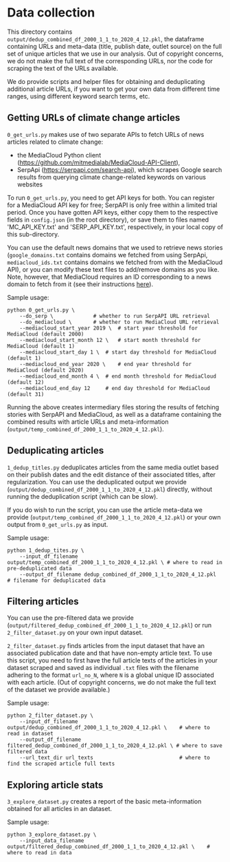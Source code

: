 # Data collection

This directory contains `output/dedup_combined_df_2000_1_1_to_2020_4_12.pkl`, the dataframe containing URLs and meta-data (title, publish date, outlet source) on the full set of unique articles that we use in our analysis. Out of copyright concerns, we do not make the full text of the corresponding URLs, nor the code for scraping the text of the URLs available. 

We do provide scripts and helper files for obtaining and deduplicating additional article URLs, if you want to get your own data from different time ranges, using different keyword search terms, etc. 

## Getting URLs of climate change articles

`0_get_urls.py` makes use of two separate APIs to fetch URLs of news articles related to climate change:
* the MediaCloud Python client (https://github.com/mitmedialab/MediaCloud-API-Client), 
* SerpApi (https://serpapi.com/search-api), which scrapes Google search results from querying climate change-related keywords on various websites

To run `0_get_urls.py`, you need to get API keys for both. You can register for a MediaCloud API key for free; SerpAPI is only free within a limited trial period. Once you have gotten API keys, either copy them to the respective fields in `config.json` (in the root directory), or save them to files named 'MC_API_KEY.txt' and 'SERP_API_KEY.txt', respectively, in your local copy of this sub-directory.

You can use the default news domains that we used to retrieve news stories (`google_domains.txt` contains domains we fetched from using SerpApi, `mediacloud_ids.txt` contains domains we fetched from with the MediaCloud API), or you can modify these text files to add/remove domains as you like. Note, however, that MediaCloud requires an ID corresponding to a news domain to fetch from it (see their instructions [here](https://github.com/berkmancenter/mediacloud/blob/master/doc/api_2_0_spec/api_2_0_spec.md#grab-all-stories-in-the-new-york-times-during-october-2012)).

Sample usage:

```
python 0_get_urls.py \
	--do_serp \ 			# whether to run SerpAPI URL retrieval
	--do_mediacloud \		# whether to run MediaCloud URL retrieval
	--mediacloud_start_year 2019 \ 	# start year threshold for MediaCloud (default 2000)
	--mediacloud_start_month 12 \	# start month threshold for MediaCloud (default 1)
	--mediacloud_start_day 1 \	# start day threshold for MediaCloud (default 1)
	--mediacloud_end_year 2020 \	# end year threshold for MediaCloud (default 2020)
	--mediacloud_end_month 4 \	# end month threshold for MediaCloud (default 12)
	--mediacloud_end_day 12		# end day threshold for MediaCloud (default 31)
```

Running the above creates intermediary files storing the results of fetching stories with SerpAPI and MediaCloud, as well as a dataframe containing the combined results with article URLs and meta-information (`output/temp_combined_df_2000_1_1_to_2020_4_12.pkl`).

## Deduplicating articles

`1_dedup_titles.py` deduplicates articles from the same media outlet based on their publish dates and the edit distance of their associated titles, after regularization. You can use the deduplicated output we provide (`output/dedup_combined_df_2000_1_1_to_2020_4_12.pkl`) directly, without running the deduplication script (which can be slow). 

If you do wish to run the script, you can use the article meta-data we provide (`output/temp_combined_df_2000_1_1_to_2020_4_12.pkl`) or your own output from `0_get_urls.py` as input. 

Sample usage:
```
python 1_dedup_tites.py \
	--input_df_filename output/temp_combined_df_2000_1_1_to_2020_4_12.pkl \	# where to read in pre-deduplicated data
	--output_df_filename dedup_combined_df_2000_1_1_to_2020_4_12.pkl	# filename for deduplicated data
```

## Filtering articles

You can use the pre-filtered data we provide (`output/filtered_dedup_combined_df_2000_1_1_to_2020_4_12.pkl`) or run `2_filter_dataset.py` on your own input dataset.

`2_filter_dataset.py` finds articles from the input dataset that have an associated publication date and that have non-empty article text. To use this script, you need to first have the full article texts of the articles in your dataset scraped and saved as individual `.txt` files with the filename adhering to the format `url_no_N`, where `N` is a global unique ID associated with each article. (Out of copyright concerns, we do not make the full text of the dataset we provide available.) 

Sample usage:
```
python 2_filter_dataset.py \
	--input_df_filename output/dedup_combined_df_2000_1_1_to_2020_4_12.pkl \	# where to read in dataset
	--output_df_filename filtered_dedup_combined_df_2000_1_1_to_2020_4_12.pkl \	# where to save filtered data
	--url_text_dir url_texts 							# where to find the scraped article full texts
```

## Exploring article stats

`3_explore_dataset.py` creates a report of the basic meta-information obtained for all articles in an dataset.

Sample usage:
```
python 3_explore_dataset.py \
	--input_data_filename  output/filtered_dedup_combined_df_2000_1_1_to_2020_4_12.pkl \	# where to read in data
```